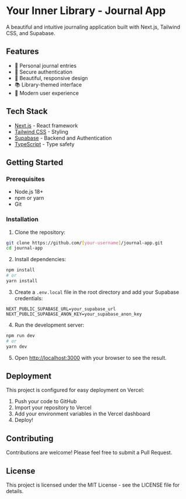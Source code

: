 # Your Inner Library - Journal App

A beautiful and intuitive journaling application built with Next.js, Tailwind CSS, and Supabase.

## Features

- 📝 Personal journal entries
- 🔐 Secure authentication
- 🎨 Beautiful, responsive design
- 📚 Library-themed interface
- 🌟 Modern user experience

## Tech Stack

- [Next.js](https://nextjs.org/) - React framework
- [Tailwind CSS](https://tailwindcss.com/) - Styling
- [Supabase](https://supabase.com/) - Backend and Authentication
- [TypeScript](https://www.typescriptlang.org/) - Type safety

## Getting Started

### Prerequisites

- Node.js 18+ 
- npm or yarn
- Git

### Installation

1. Clone the repository:
```bash
git clone https://github.com/[your-username]/journal-app.git
cd journal-app
```

2. Install dependencies:
```bash
npm install
# or
yarn install
```

3. Create a `.env.local` file in the root directory and add your Supabase credentials:
```
NEXT_PUBLIC_SUPABASE_URL=your_supabase_url
NEXT_PUBLIC_SUPABASE_ANON_KEY=your_supabase_anon_key
```

4. Run the development server:
```bash
npm run dev
# or
yarn dev
```

5. Open [http://localhost:3000](http://localhost:3000) with your browser to see the result.

## Deployment

This project is configured for easy deployment on Vercel:

1. Push your code to GitHub
2. Import your repository to Vercel
3. Add your environment variables in the Vercel dashboard
4. Deploy!

## Contributing

Contributions are welcome! Please feel free to submit a Pull Request.

## License

This project is licensed under the MIT License - see the LICENSE file for details. 